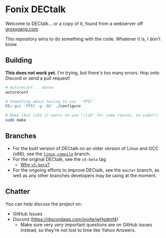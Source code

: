 # Fonix DECtalk

Welcome to DECtalk... or a copy of it, found from a webserver off [grossgang.com](http://grossgang.com/tts/dectalk%20software%20and%20manual/Ad%202.zip)

This repository aims to do something with the code.
Whatever it is, I don't know.

## Building

**This does not work yet.**
I'm trying, but there's too many errors.
Hop onto Discord or send a pull request!

```sh
# Autoreconf... dunno
autoreconf

# Something about having to use `-fPIC`
CC='gcc -fPIC -g -O2' ./configure

# Make (but like it wants to use "/lib" for some reason, so sudo?!)
sudo make
```

## Branches

- For the built version of DECtalk on an older version of Linux and GCC (x86), see the [`linux-compile`](https://github.com/dectalk/source/tree/linux-compile) branch.
- For the original DECtalk, see the `v5-beta` tag
    - [Why `v5-beta`?](https://old.reddit.com/r/DecTalk/comments/ilbuxj/dectalk_for_linux/g4jo688/)
- For the ongoing efforts to improve DECtalk, see the `master` branch, as well as any other branches developers may be using at the moment.

## Chatter

You can help discuss the project on:

- GitHub Issues
- Discord (https://discordapp.com/invite/wHgdmf4)
    - Make sure very _very_ important questions are on GitHub issues instead,
      so they're not lost to time like Yahoo Answers.
